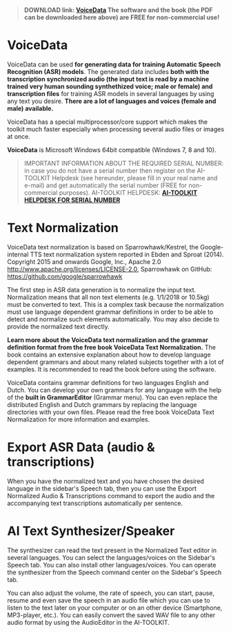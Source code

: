 
> **DOWNLOAD link: [VoiceData](https://github.com/AI-TOOLKIT/VoiceData/releases/download/v2.0/VOICEDATASetup.exe) The software and the book (the PDF can be downloaded here above) are FREE for non-commercial use!**
>

# VoiceData
VoiceData can be used **for generating data for training Automatic Speech Recognition (ASR) models**. The generated data includes **both with the transcription synchronized audio (the input text is read by a machine trained very human sounding synthethized voice; male or female) and transcription files** for training ASR models in several languages by using any text you desire. **There are a lot of languages and voices (female and male) available.**

VoiceData has a special multiprocessor/core support which makes the toolkit much faster especially when processing several audio files or images at once.

**VoiceData** is Microsoft Windows 64bit compatible (Windows 7, 8 and 10).

> IMPORTANT INFORMATION ABOUT THE REQUIRED SERIAL NUMBER: in case you do not have a serial number then register on the AI-TOOLKIT Helpdesk (see hereunder, please fill in your real name and e-mail) and get automatically the serial number (FREE for non-commercial purposes).
> AI-TOOLKIT HELPDESK: **[AI-TOOLKIT HELPDESK FOR SERIAL NUMBER](https://aitoolkit.freshdesk.com/support/solutions/articles/26000016343)**
>

# Text Normalization
VoiceData text normalization is based on Sparrowhawk/Kestrel, the Google-internal TTS text normalization system reported in Ebden and Sproat (2014). Copyright 2015 and onwards Google, Inc., Apache 2.0 http://www.apache.org/licenses/LICENSE-2.0, Sparrowhawk on GitHub: https://github.com/google/sparrowhawk

The first step in ASR data generation is to normalize the input text. Normalization means that all non text elements (e.g. 1/1/2018 or 10.5kg) must be converted to text. This is a complex task because the normalization must use language dependent grammar definitions in order to be able to detect and normalize such elements automatically. You may also decide to provide the normalized text directly.

**Learn more about the VoiceData text normalization and the grammar definition format from the free book VoiceData Text Normalization.** The book contains an extensive explanation about how to develop language dependent grammars and about many related subjects together with a lot of examples. It is recommended to read the book before using the software.

VoiceData contains grammar definitions for two languages English and Dutch. You can develop your own grammars for any language with the help of the **built in GrammarEditor** (Grammar menu). You can even replace the distributed English and Dutch grammars by replacing the language directories with your own files. Please read the free book VoiceData Text Normalization for more information and examples.

# Export ASR Data (audio & transcriptions)
When you have the normalized text and you have chosen the desired language in the sidebar's Speech tab, then you can use the Export Normalized Audio & Transcriptions command to export the audio and the accompanying text transcriptions automatically per sentence.

# AI Text Synthesizer/Speaker
The synthesizer can read the text present in the Normalized Text editor in several languages. You can select the languages/voices on the Sidebar's Speech tab. You can also install other languages/voices. You can operate the synthesizer from the Speech command center on the Sidebar's Speech tab.

You can also adjust the volume, the rate of speech, you can start, pause, resume and even save the speech in an audio file which you can use to listen to the text later on your computer or on an other device (Smartphone, MP3-player, etc.). You can easily convert the saved WAV file to any other audio format by using the AudioEditor in the AI-TOOLKIT.

